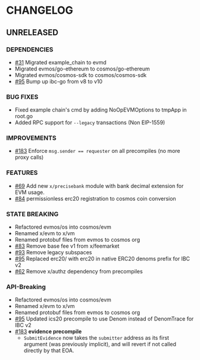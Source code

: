 # CHANGELOG

## UNRELEASED

### DEPENDENCIES

- [\#31](https://github.com/cosmos/evm/pull/31) Migrated example_chain to evmd
- Migrated evmos/go-ethereum to cosmos/go-ethereum
- Migrated evmos/cosmos-sdk to cosmos/cosmos-sdk
- [\#95](https://github.com/cosmos/evm/pull/95) Bump up ibc-go from v8 to v10

### BUG FIXES

- Fixed example chain's cmd by adding NoOpEVMOptions to tmpApp in root.go
- Added RPC support for `--legacy` transactions (Non EIP-1559)

### IMPROVEMENTS 

- [\#183](https://github.com/cosmos/evm/pull/183) Enforce `msg.sender == requester` on
all precompiles (no more proxy calls)

### FEATURES

- [\#69](https://github.com/cosmos/evm/pull/69) Add new `x/precisebank` module with bank decimal extension for EVM usage.
- [\#84](https://github.com/cosmos/evm/pull/84) permissionless erc20 registration to cosmos coin conversion

### STATE BREAKING

- Refactored evmos/os into cosmos/evm
- Renamed x/evm to x/vm
- Renamed protobuf files from evmos to cosmos org
- [\#83](https://github.com/cosmos/evm/pull/83) Remove base fee v1 from x/feemarket
- [\#93](https://github.com/cosmos/evm/pull/93) Remove legacy subspaces
- [\#95](https://github.com/cosmos/evm/pull/95) Replaced erc20/ with erc20 in native ERC20 denoms prefix for IBC v2
- [\#62](https://github.com/cosmos/evm/pull/62) Remove x/authz dependency from precompiles

### API-Breaking

- Refactored evmos/os into cosmos/evm
- Renamed x/evm to x/vm
- Renamed protobuf files from evmos to cosmos org
- [\#95](https://github.com/cosmos/evm/pull/95) Updated ics20 precompile to use Denom instead of DenomTrace for IBC v2
- [\#183](https://github.com/cosmos/evm/pull/183) **evidence precompile**
    - `SubmitEvidence` now takes the `submitter` address as its first argument (was previously implicit),
and will revert if not called directly by that EOA.
